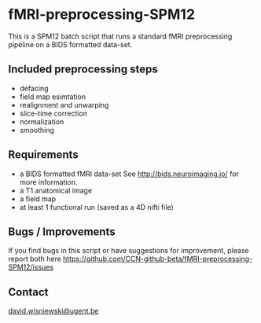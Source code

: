 # fMRI-preprocessing-SPM12
This is a SPM12 batch script that runs a standard fMRI preprocessing pipeline on a BIDS formatted data-set.

## Included preprocessing steps 
- defacing
- field map esimtation
- realignment and unwarping
- slice-time correction
- normalization
- smoothing

## Requirements
- a BIDS formatted fMRI data-set See http://bids.neuroimaging.io/ for more information.
- a T1 anatomical image
- a field map
- at least 1 functional run (saved as a 4D nifti file)

## Bugs / Improvements
If you find bugs in this script or have suggestions for improvement, please report both here https://github.com/CCN-github-beta/fMRI-preprocessing-SPM12/issues

## Contact
david.wisniewski@ugent.be


